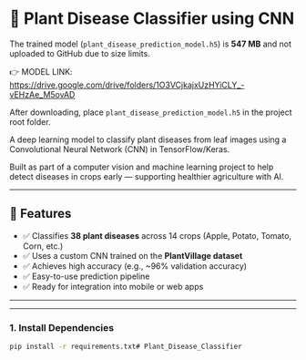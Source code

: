 # 🌿 Plant Disease Classifier using CNN

The trained model (`plant_disease_prediction_model.h5`) is **547 MB** and not uploaded to GitHub due to size limits.

👉 MODEL LINK: https://drive.google.com/drive/folders/1O3VCjkajxUzHYiCLY_-vEHzAe_M5ovAD

After downloading, place `plant_disease_prediction_model.h5` in the project root folder.

A deep learning model to classify plant diseases from leaf images using a Convolutional Neural Network (CNN) in TensorFlow/Keras.

Built as part of a computer vision and machine learning project to help detect diseases in crops early — supporting healthier agriculture with AI.

---

## 🚀 Features

- ✅ Classifies **38 plant diseases** across 14 crops (Apple, Potato, Tomato, Corn, etc.)
- ✅ Uses a custom CNN trained on the **PlantVillage dataset**
- ✅ Achieves high accuracy (e.g., ~96% validation accuracy)
- ✅ Easy-to-use prediction pipeline
- ✅ Ready for integration into mobile or web apps

---
---

### 1. Install Dependencies
```bash
pip install -r requirements.txt#   P l a n t _ D i s e a s e _ C l a s s i f i e r  
 
